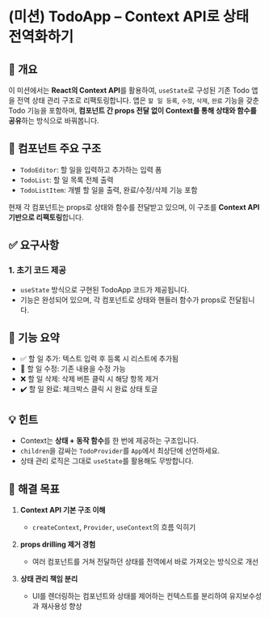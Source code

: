 # (미션) TodoApp – Context API로 상태 전역화하기

## 📝 개요

이 미션에서는 **React의 Context API**를 활용하여, `useState`로 구성된 기존 Todo 앱을 전역 상태 관리 구조로 리팩토링합니다.
앱은 `할 일 등록`, `수정`, `삭제`, `완료` 기능을 갖춘 Todo 기능을 포함하며, **컴포넌트 간 props 전달 없이 Context를 통해 상태와 함수를 공유**하는 방식으로 바꿔봅니다.

## 🧩 컴포넌트 주요 구조

- `TodoEditor`: 할 일을 입력하고 추가하는 입력 폼
- `TodoList`: 할 일 목록 전체 출력
- `TodoListItem`: 개별 할 일을 출력, 완료/수정/삭제 기능 포함

현재 각 컴포넌트는 props로 상태와 함수를 전달받고 있으며, 이 구조를 **Context API 기반으로 리팩토링**합니다.

## ✅ 요구사항

### 1. 초기 코드 제공

- `useState` 방식으로 구현된 TodoApp 코드가 제공됩니다.
- 기능은 완성되어 있으며, 각 컴포넌트로 상태와 핸들러 함수가 props로 전달됩니다.

## 🎯 기능 요약

- ✅ 할 일 추가: 텍스트 입력 후 등록 시 리스트에 추가됨
- 📝 할 일 수정: 기존 내용을 수정 가능
- ❌ 할 일 삭제: 삭제 버튼 클릭 시 해당 항목 제거
- ✔️ 할 일 완료: 체크박스 클릭 시 완료 상태 토글

## 💡 힌트

- Context는 **상태 + 동작 함수**를 한 번에 제공하는 구조입니다.
- `children`을 감싸는 `TodoProvider`를 `App`에서 최상단에 선언하세요.
- 상태 관리 로직은 그대로 `useState`를 활용해도 무방합니다.

## 📌 해결 목표

1. **Context API 기본 구조 이해**

   - `createContext`, `Provider`, `useContext`의 흐름 익히기

2. **props drilling 제거 경험**

   - 여러 컴포넌트를 거쳐 전달하던 상태를 전역에서 바로 가져오는 방식으로 개선

3. **상태 관리 책임 분리**

   - UI를 렌더링하는 컴포넌트와 상태를 제어하는 컨텍스트를 분리하여 유지보수성과 재사용성 향상
